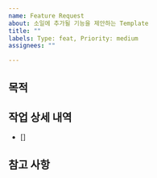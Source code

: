 ```yaml
---
name: Feature Request
about: 소일에 추가될 기능을 제안하는 Template
title: ""
labels: Type: feat, Priority: medium
assignees: ""

---
```


## 목적

<!-- 해당 Issue를 통해 개발할 것이 "무엇"인지 명확하고 간결하게 적어주세요. -->

## 작업 상세 내역

<!-- 해당 Issue를 통해 해결할 것을 상세하게 적어주세요. -->

- []

## 참고 사항

<!-- 해당 Issue를 해결하기 위해 참고할 수 있는 것을 자유롭게 적어주세요. -->
